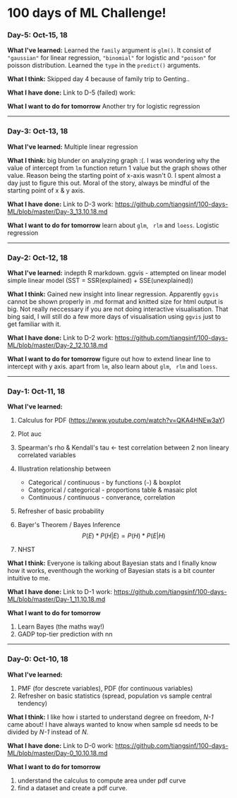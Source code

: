 # 100 days of ML Challenge!

### Day-5: Oct-15, 18
**What I've learned:**
Learned the `family` argument is `glm()`. It consist of `"gaussian"` for linear regression, `"binomial"` for logistic and `"poison"` for poisson distribution.
Learned the `type` in the `predict()` arguments.

**What I think:**
Skipped day 4 because of family trip to Genting.. 

**What I have done:**
Link to D-5 (failed) work: 

**What I want to do for tomorrow**
Another try for logistic regression
__________________________________________________________________

### Day-3: Oct-13, 18
**What I've learned:**
Multiple linear regression

**What I think:**
big blunder on analyzing graph :(. I was wondering why the value of intercept from `lm` function return 1 value but the graph shows other value. Reason being the starting point of x-axis wasn't 0. I spent almost a day just to figure this out. Moral of the story, always be mindful of the starting point of x & y axis.


**What I have done:**
Link to D-3 work: 
https://github.com/tiangsinf/100-days-ML/blob/master/Day-3_13.10.18.md


**What I want to do for tomorrow**
learn about `glm`, ` rlm` and `loess`.
Logistic regression
__________________________________________________________________

### Day-2: Oct-12, 18
**What I've learned:**
indepth R markdown.
ggvis - attempted on linear model
simple linear model (SST = SSR(explained) + SSE(unexplained))

**What I think:**
Gained new insight into linear regression. 
Apparently `ggvis` cannot be shown properly in .md format and knitted size for html output is big. Not really neccessary if you are not doing interactive visualisation. That bing said, I will still do a few more days of visualisation using `ggvis` just to get familiar with it.

**What I have done:**
Link to D-2 work: 
https://github.com/tiangsinf/100-days-ML/blob/master/Day-2_12.10.18.md


**What I want to do for tomorrow**
figure out how to extend linear line to intercept with y axis.
apart from `lm`, also learn about `glm`, ` rlm` and `loess`.
__________________________________________________________________

### Day-1: Oct-11, 18
**What I've learned:**
1.  Calculus for PDF (https://www.youtube.com/watch?v=QKA4HNEw3aY)
2.  Plot auc
3.  Spearman's rho & Kendall's tau <- test correlation between 2 non lineary correlated variables
4.  Illustration relationship between
    
    * Categorical / continuous - by functions (`~`) & boxplot
    * Categorical / categorical - proportions table & masaic plot
    * Continuous / continuous - converance, correlation
5.  Refresher of basic probability
6.  Bayer's Theorem / Bayes Inference
$$P(E)*P(H|E) = P(H)*P(E|H)$$
7.  NHST

**What I think:**
Everyone is talking about Bayesian stats and I finally know how it works, eventhough the working of Bayesian stats is a bit counter intuitive to me.

**What I have done:**
Link to D-1 work:
https://github.com/tiangsinf/100-days-ML/blob/master/Day-1_11.10.18.md

**What I want to do for tomorrow**
1.  Learn Bayes (the maths way!)
2.  GADP top-tier prediction with nn
__________________________________________________________________

### Day-0: Oct-10, 18
**What I've learned:**
1.  PMF (for descrete variables), PDF (for continuous variables)
2.  Refresher on basic statistics (spread, population vs sample central tendency)

**What I think:**
I like how i started to understand degree on freedom, *N-1* came about! I have always wanted to know when sample sd needs to be divided by *N-1* instead of *N*.

**What I have done:**
Link to D-0 work:
https://github.com/tiangsinf/100-days-ML/blob/master/Day-0_10.10.18.md

**What I want to do for tomorrow**
1.  understand the calculus to compute area under pdf curve
2.  find a dataset and create a pdf curve.